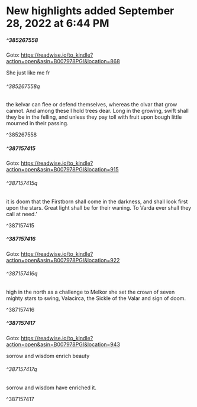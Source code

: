 # New highlights added September 28, 2022 at 6:44 PM
##### ^385267558


Goto: https://readwise.io/to_kindle?action=open&asin=B007978PGI&location=868  

She just like me fr  

###### ^385267558q

the kelvar can flee or defend themselves, whereas the olvar that grow cannot. And among these I hold trees dear. Long in the growing, swift shall they be in the felling, and unless they pay toll with fruit upon bough little mourned in their passing. 

^385267558

##### ^387157415


Goto: https://readwise.io/to_kindle?action=open&asin=B007978PGI&location=915  

###### ^387157415q

it is doom that the Firstborn shall come in the darkness, and shall look first upon the stars. Great light shall be for their waning. To Varda ever shall they call at need.’ 

^387157415

##### ^387157416


Goto: https://readwise.io/to_kindle?action=open&asin=B007978PGI&location=922  

###### ^387157416q

high in the north as a challenge to Melkor she set the crown of seven mighty stars to swing, Valacirca, the Sickle of the Valar and sign of doom. 

^387157416

##### ^387157417


Goto: https://readwise.io/to_kindle?action=open&asin=B007978PGI&location=943  

sorrow and wisdom enrich beauty  

###### ^387157417q

sorrow and wisdom have enriched it. 

^387157417

